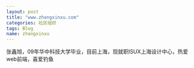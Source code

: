 ```yaml
---
layout: post
title: "www.zhangxinxu.com"
categories: 社区组织
tags: Blog
name: zhangxinxu
---
```


张鑫旭，09年华中科技大学毕业，目前上海<!--break-->，现就职ISUX上海设计中心，热爱web前端，喜爱钓鱼
